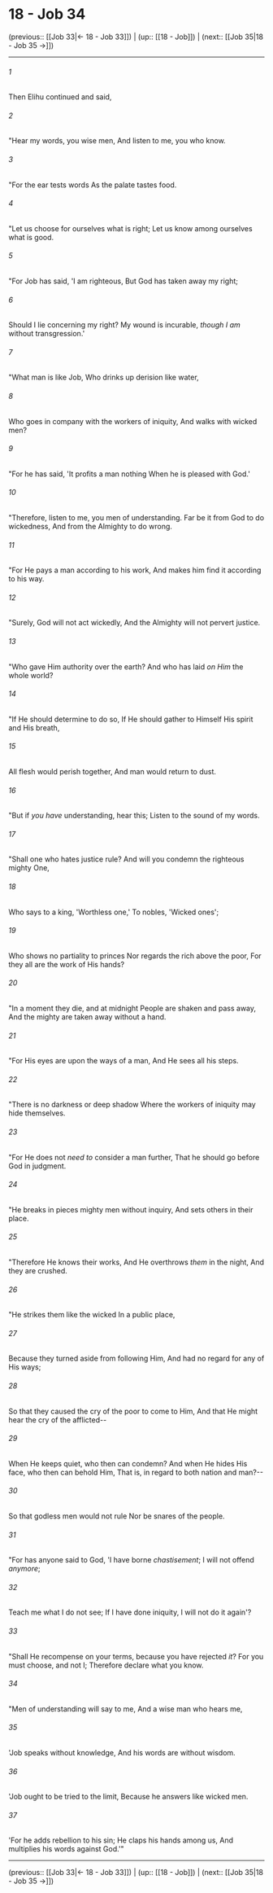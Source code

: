 # 18 - Job 34

(previous:: [[Job 33|← 18 - Job 33]]) | (up:: [[18 - Job]]) | (next:: [[Job 35|18 - Job 35 →]])

***


###### 1 
Then Elihu continued and said, 

###### 2 
"Hear my words, you wise men, And listen to me, you who know. 

###### 3 
"For the ear tests words As the palate tastes food. 

###### 4 
"Let us choose for ourselves what is right; Let us know among ourselves what is good. 

###### 5 
"For Job has said, 'I am righteous, But God has taken away my right; 

###### 6 
Should I lie concerning my right? My wound is incurable, _though I am_ without transgression.' 

###### 7 
"What man is like Job, Who drinks up derision like water, 

###### 8 
Who goes in company with the workers of iniquity, And walks with wicked men? 

###### 9 
"For he has said, 'It profits a man nothing When he is pleased with God.' 

###### 10 
"Therefore, listen to me, you men of understanding. Far be it from God to do wickedness, And from the Almighty to do wrong. 

###### 11 
"For He pays a man according to his work, And makes him find it according to his way. 

###### 12 
"Surely, God will not act wickedly, And the Almighty will not pervert justice. 

###### 13 
"Who gave Him authority over the earth? And who has laid _on Him_ the whole world? 

###### 14 
"If He should determine to do so, If He should gather to Himself His spirit and His breath, 

###### 15 
All flesh would perish together, And man would return to dust. 

###### 16 
"But if _you have_ understanding, hear this; Listen to the sound of my words. 

###### 17 
"Shall one who hates justice rule? And will you condemn the righteous mighty One, 

###### 18 
Who says to a king, 'Worthless one,' To nobles, 'Wicked ones'; 

###### 19 
Who shows no partiality to princes Nor regards the rich above the poor, For they all are the work of His hands? 

###### 20 
"In a moment they die, and at midnight People are shaken and pass away, And the mighty are taken away without a hand. 

###### 21 
"For His eyes are upon the ways of a man, And He sees all his steps. 

###### 22 
"There is no darkness or deep shadow Where the workers of iniquity may hide themselves. 

###### 23 
"For He does not _need to_ consider a man further, That he should go before God in judgment. 

###### 24 
"He breaks in pieces mighty men without inquiry, And sets others in their place. 

###### 25 
"Therefore He knows their works, And He overthrows _them_ in the night, And they are crushed. 

###### 26 
"He strikes them like the wicked In a public place, 

###### 27 
Because they turned aside from following Him, And had no regard for any of His ways; 

###### 28 
So that they caused the cry of the poor to come to Him, And that He might hear the cry of the afflicted-- 

###### 29 
When He keeps quiet, who then can condemn? And when He hides His face, who then can behold Him, That is, in regard to both nation and man?-- 

###### 30 
So that godless men would not rule Nor be snares of the people. 

###### 31 
"For has anyone said to God, 'I have borne _chastisement_; I will not offend _anymore_; 

###### 32 
Teach me what I do not see; If I have done iniquity, I will not do it again'? 

###### 33 
"Shall He recompense on your terms, because you have rejected _it_? For you must choose, and not I; Therefore declare what you know. 

###### 34 
"Men of understanding will say to me, And a wise man who hears me, 

###### 35 
'Job speaks without knowledge, And his words are without wisdom. 

###### 36 
'Job ought to be tried to the limit, Because he answers like wicked men. 

###### 37 
'For he adds rebellion to his sin; He claps his hands among us, And multiplies his words against God.'"

***

(previous:: [[Job 33|← 18 - Job 33]]) | (up:: [[18 - Job]]) | (next:: [[Job 35|18 - Job 35 →]])
